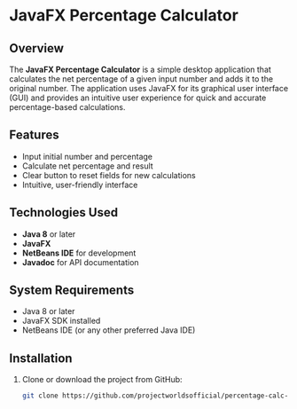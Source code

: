 # JavaFX Percentage Calculator

## Overview

The **JavaFX Percentage Calculator** is a simple desktop application that calculates the net percentage of a given input number and adds it to the original number. The application uses JavaFX for its graphical user interface (GUI) and provides an intuitive user experience for quick and accurate percentage-based calculations.

## Features

- Input initial number and percentage
- Calculate net percentage and result
- Clear button to reset fields for new calculations
- Intuitive, user-friendly interface

## Technologies Used

- **Java 8** or later
- **JavaFX**
- **NetBeans IDE** for development
- **Javadoc** for API documentation

## System Requirements

- Java 8 or later
- JavaFX SDK installed
- NetBeans IDE (or any other preferred Java IDE)

## Installation

1. Clone or download the project from GitHub:
   ```bash
   git clone https://github.com/projectworldsofficial/percentage-calc-javafx.git
